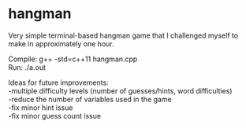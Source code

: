 # hangman
Very simple terminal-based hangman game that I challenged myself to make in approximately one hour.

Compile: g++ -std=c++11 hangman.cpp  
Run: ./a.out


Ideas for future improvements:  
-multiple difficulty levels (number of guesses/hints, word difficulties)  
-reduce the number of variables used in the game  
-fix minor hint issue  
-fix minor guess count issue
